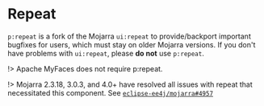 # Repeat

`p:repeat` is a fork of the Mojarra `ui:repeat` to provide/backport important bugfixes for users, which must stay on older Mojarra versions.
If you don't have problems with `ui:repeat`, please **do not** use `p:repeat`.


!> Apache MyFaces does not require p:repeat.

!> Mojarra 2.3.18, 3.0.3, and 4.0+ have resolved all issues with repeat that necessitated this component. See  [`eclipse-ee4j/mojarra#4957`](https://github.com/eclipse-ee4j/mojarra/issues/4957) 